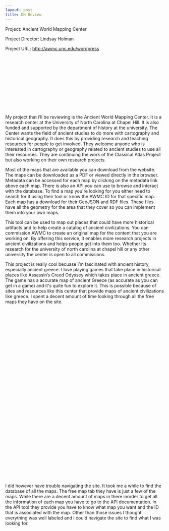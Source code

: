 ```yaml
---
layout: post
title: DH Review
---
```


Project: Ancient World Mapping Center

Project Director: Lindsay Holman

Project URL: http://awmc.unc.edu/wordpress

<embed type="image/jpg" src="/images/logo-awmc.jpg" width="169" height="172">

My project that i’ll be reviewing is the Ancient World Mapping Center.  It is a research center at the University of North Carolina at Chapel Hill.  It is also funded and supported by the department of history at the university.   The Center wants the field of ancient studies to do more with cartography and historical geography.  It does this by providing research and teaching resources for people to get involved.  They welcome anyone who is interested in cartography or geography related to ancient studies to use all their resources.  They are continuing the work of the Classical Atlas Project but also working on their own research projects. 

 Most of the maps that are available you can download from the website.  The maps can be downloaded as a PDF or viewed directly in the browser.  Metadata can be accessed for each map by clicking on the metadata link above each map.  There is also an API you can use to browse and interact with the database.  To find a map you're looking for you either need to search for it using their tool or know the AWMC ID for that specific map.  Each map has a download for their GeoJSON and RDF files.  These files have all the geometry for the area that they cover so you can implement them into your own maps.  
 
 This tool can be used to map out places that could have more historical artifacts and to help create a catalog of ancient civilizations. You can commission AWMC to create an original map for the content that you are working on.  By offering this service, it enables more research projects in ancient civilizations and helps people get into them too.  Whether its research for the university of north carolina at chapel hill or any other university the center is open to all commissions.  
 
This project is really cool becuase i’m fascinated with ancient history, especially ancient greece.  I love playing games that take place in historical places like Assassin’s Creed Odyssey which takes place in ancient greece.  The game has a  accurate map of ancient Greece (as accurate as you can get in a game) and it's quite fun to explore it.  This is possible because of sites and resources like this center that provide maps of ancient civilizations like greece.  I spent a decent amount of time looking through all the free maps they have on the site.

<embed type="image/png" src="/images/anceint-greece.png" width="691" height="539">
 
 I did however have trouble navigating the site.  It took me a while to find the database of all the maps.  The free map tab they have is just a few of the maps. While there are a decent amount of maps in there inorder to get all the information of each map you have to go to the API documentation.  In the API tool they provide you have to know what map you want and the ID that is associated with the map.  Other than those issues I thought everything was well labeled and I could navigate the site to find what I was looking for.  
 
 
